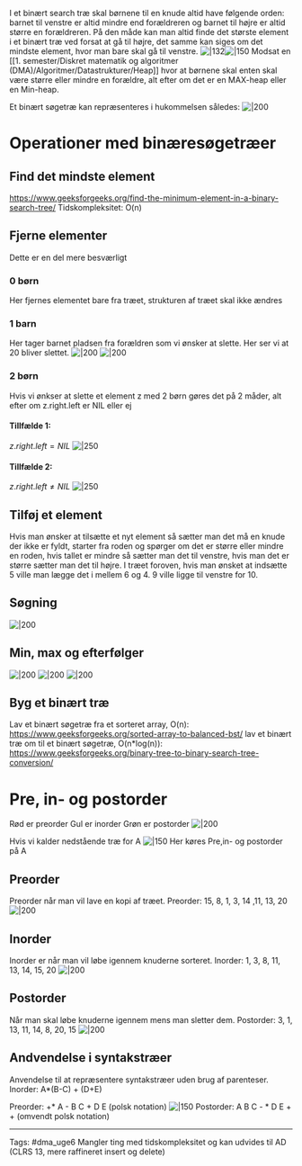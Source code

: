 I et binært search træ skal børnene til en knude altid have følgende orden: barnet til venstre er altid mindre end forældreren og barnet til højre er altid større en forældreren. På den måde kan man altid finde det største element i et binært træ ved forsat at gå til højre, det samme kan siges om det mindste element, hvor man bare skal gå til venstre.
![|132](https://i.imgur.com/15qUAqq.png)![|150](https://i.imgur.com/NcO6LF5.png)
Modsat en [[1. semester/Diskret matematik og algoritmer (DMA)/Algoritmer/Datastrukturer/Heap]] hvor at børnene skal enten skal være større eller mindre en forældre, alt efter om det er en MAX-heap eller en Min-heap.

Et binært søgetræ kan repræsenteres i hukommelsen således:
![|200](https://i.imgur.com/hOUNHv4.png)
# Operationer med binæresøgetræer 
## Find det mindste element
https://www.geeksforgeeks.org/find-the-minimum-element-in-a-binary-search-tree/
Tidskompleksitet: O(n)
## Fjerne elementer
Dette er en del mere besværligt
### 0 børn
Her fjernes elementet bare fra træet, strukturen af træet skal ikke ændres
### 1 barn 
Her tager barnet pladsen fra forældren som vi ønsker at slette. Her ser vi at 20 bliver slettet.
![|200](https://i.imgur.com/Lg3Ko0G.png)
![|200](https://i.imgur.com/nemzdSY.png)
### 2 børn
Hvis vi ønkser at  slette et element z med 2 børn gøres det på 2 måder, alt efter om z.right.left er NIL eller ej 
#### Tillfælde 1: 
$z.right.left = NIL$
![|250](https://i.imgur.com/h4gUEWj.png)
#### Tillfælde 2: 
$z.right.left \neq NIL$
![|250](https://i.imgur.com/1J5TPqY.png)
## Tilføj et element 
Hvis man ønsker at tilsætte et nyt element så sætter man det må en knude der ikke er fyldt, starter fra roden og spørger om det er større eller mindre en roden, hvis tallet er mindre så sætter man det til venstre, hvis man det er større sætter man det til højre. I træet foroven, hvis man ønsket at indsætte 5 ville man lægge det i mellem 6 og 4. 9 ville ligge til venstre for 10. 
## Søgning 
![|200](https://i.imgur.com/FY7SnF0.png)
## Min, max og efterfølger
![|200](https://i.imgur.com/vurKYVT.png)
![|200](https://i.imgur.com/yKGnx23.png)
![|200](https://i.imgur.com/4eqrI2B.png)

## Byg et binært træ
Lav et binært søgetræ fra et sorteret array, O(n): https://www.geeksforgeeks.org/sorted-array-to-balanced-bst/
lav et binært træ om til et binært søgetræ, O(n*log(n)): https://www.geeksforgeeks.org/binary-tree-to-binary-search-tree-conversion/

# Pre, in- og postorder
Rød er preorder
Gul er inorder
Grøn er postorder
![|200](https://i.imgur.com/JQbkaFK.png)

Hvis vi kalder nedstående træ for A
![|150](https://i.imgur.com/acrKiAb.png)
Her køres Pre,in- og postorder på A
## Preorder 
Preorder når man vil lave en kopi af træet. 
Preorder: 15, 8, 1, 3, 14 ,11, 13, 20
![|200](https://i.imgur.com/1MNDEjt.png)
## Inorder 
Inorder er når man vil løbe igennem knuderne sorteret. 
Inorder: 1, 3, 8, 11, 13, 14, 15, 20
![|200](https://i.imgur.com/ZWeQjsN.png)
## Postorder
Når man skal løbe knuderne igennem mens man sletter dem.
Postorder: 3, 1, 13, 11, 14, 8, 20, 15 
![|200](https://i.imgur.com/R0HALjq.png)
## Andvendelse i syntakstræer
Anvendelse til at repræsentere syntakstræer uden brug af parenteser.
Inorder: A*(B-C) + (D+E)

Preorder: +* A - B C + D E 
(polsk notation)
![|150](https://i.imgur.com/cvndrjP.png)
Postorder: A B C - * D E + +
(omvendt polsk notation)


--- 
Tags: #dma_uge6
Mangler ting med tidskompleksitet og kan udvides til AD
(CLRS 13, mere raffineret insert og delete)

